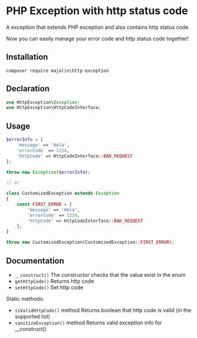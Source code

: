 # PHP Exception with http status code

A exception that extends PHP exception and also contains http status code.

Now you can easily
 manage your error code and http status code together!

## Installation

```
composer require majalin\http-exception
```
## Declaration

```php
use HttpException\Exception;
use HttpException\HttpCodeInterface;
```


## Usage

```php
$errorInfo = [
    'message' => 'Hola',
    'errorCode' => 1234,
    'httpCode' => HttpCodeInterface::BAD_REQUEST
];

throw new Exception($errorInfo);

// or

class CustomizedException extends Exception
{
    const FIRST_ERROR = [
        'message' => 'Hola',
        'errorCode' => 1234,
        'httpCode' => HttpCodeInterface::BAD_REQUEST
    ];
}

throw new CustomizedException(CustomizedException::FIRST_ERROR);
```

## Documentation

- `__construct()` The constructor checks that the value exist in the enum
- `getHttpCode()` Returns http code
- `setHttpCode()` Set http code

Static methods:

- `isValidHttpCode()` method Returns boolean that http code is valid (in the supported list)
- `sanitizeException()` method Returns valid exception info for __construct()
